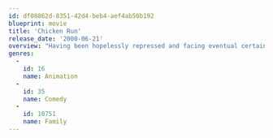 ```yaml
---
id: df08862d-8351-42d4-beb4-aef4ab50b192
blueprint: movie
title: 'Chicken Run'
release_date: '2000-06-21'
overview: "Having been hopelessly repressed and facing eventual certain death at the British chicken farm where they are held, Rocky the american rooster and Ginger the chicken decide to rebel against the evil Mr. and Mrs. Tweedy, the farm's owners. Rocky and Ginger lead their fellow chickens in a great escape from the murderous farmers and their farm of doom."
genres:
  -
    id: 16
    name: Animation
  -
    id: 35
    name: Comedy
  -
    id: 10751
    name: Family
---
```


